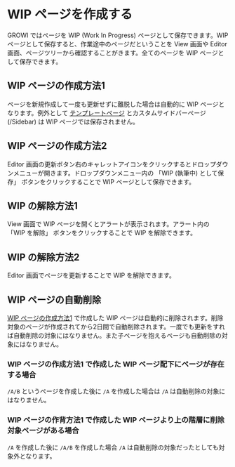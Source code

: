# WIP ページを作成する

GROWI ではページを WIP (Work In Progress) ページとして保存できます。WIP ページとして保存すると、作業途中のページだということを View 画面や Editor 画面、ページツリーから確認することがきます。全てのページを WIP ページとして保存できます。

## WIP ページの作成方法1

ページを新規作成して一度も更新せずに離脱した場合は自動的に WIP ページとなります。例外として [テンプレートページ](/ja/guide/features/template.html) とカスタムサイドバーページ (/Sidebar) は WIP ページでは保存されません。


## WIP ページの作成方法2

Editor 画面の更新ボタン右のキャレットアイコンをクリックするとドロップダウンメニューが開きます。ドロップダウンメニュー内の 「WIP (執筆中) として保存」 ボタンをクリックすることで WIP ページとして保存できます。

## WIP の解除方法1

View 画面で WIP ページを開くとアラートが表示されます。アラート内の 「WIP を解除」 ボタンをクリックすることで WIP を解除できます。

## WIP の解除方法2

Editor 画面でページを更新することで WIP を解除できます。


## WIP ページの自動削除

[WIP ページの作成方法1](/ja/guide/features/wip-page.html#wip-ページの作成方法1) で作成した WIP ページは自動的に削除されます。削除対象のページが作成されてから2日間で自動削除されます。一度でも更新をすれば自動削除の対象にはなりません。また子ページを抱えるページも自動削除の対象にはなりません。

### WIP ページの作成方法1 で作成した WIP ページ配下にページが存在する場合

<!-- textlint-disable weseek/no-doubled-joshi -->
`/A/B` というページを作成した後に `/A` を作成した場合は `/A` は自動削除の対象にはなりません。
<!-- textlint-disable weseek/no-doubled-joshi -->


### WIP ページの作背方法1 で作成した WIP ページより上の階層に削除対象ページがある場合

`/A` を作成した後に `/A/B` を作成した場合 `/A` は自動削除の対象だったとしても対象外となります。
